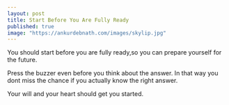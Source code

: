```yaml
---
layout: post
title: Start Before You Are Fully Ready
published: true
image: "https://ankurdebnath.com/images/skylip.jpg"
---
```


You should start before you are fully ready,so you can prepare yourself for the future.

Press the buzzer even before you think about the answer. 
In that way you dont miss the chance if you actually know the right answer.

Your will and your heart should get you started.

